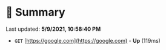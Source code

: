 # 📖 Summary
Last updated: **5/9/2021, 10:58:40 PM**

- `GET` [https://google.com](https://google.com) - **Up** (119ms)
